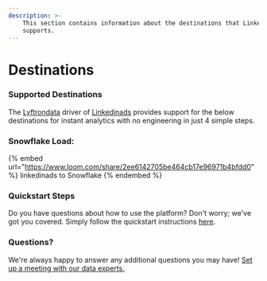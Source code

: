 ```yaml
---
description: >-
    This section contains information about the destinations that Linkedinads
    supports.
---
```


# Destinations

### Supported Destinations

The [Lyftrondata](https://www.lyftrondata.com/) driver of [Linkedinads](https://www.lyftrondata.com/integration/marketing-analytics/linkedin-ads/) provides support for the below destinations for instant analytics with no engineering in just 4 simple steps.

### Snowflake Load:

{% embed url="https://www.loom.com/share/2ee6142705be464cb17e96971b4bfdd0" %}
linkedinads to Snowflake
{% endembed %}

### Quickstart Steps

Do you have questions about how to use the platform? Don't worry; we've got you covered. Simply follow the quickstart instructions [here](../../../quickstart-steps.md).

### Questions? <a href="#questions" id="questions"></a>

We're always happy to answer any additional questions you may have! [Set up a meeting with our data experts.](https://www.lyftrondata.com/book-a-meeting/)
